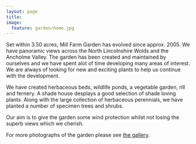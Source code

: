 ```yaml
---
layout: page
title: 
image:
  feature: garden/home.jpg
---
```


Set within 3.50 acres, Mill Farm Garden has evolved since approx. 2005.  We have panoramic views across the North Lincolnshire Wolds and the Ancholme Valley.  The garden has been created and maintained by ourselves and we have spent alot of time developing many areas of interest.  We are always of looking for new and exciting plants to help us continue with the development.

We have created herbaceous beds, wildlife ponds, a vegetable garden, rill and fernery.  A shade house desplays a good selection of shade loving plants.  Along with the large collection of herbaceous perennials, we have planted a number of specimen trees and shrubs.

Our aim is to give the garden some wind protection whilst not losing the superb views which we cherish.

For more photographs of the garden please see [the gallery](/gallery).
